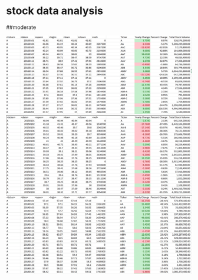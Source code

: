 # stock data analysis

##moderate

![Stock Data 2014](stockData2016.GIF)
![Stock Data 2015](stockData2015.GIF)
![Stock Data 2016](stockData2014.GIF)

